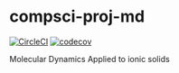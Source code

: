 # compsci-proj-md

[![CircleCI](https://circleci.com/gh/mannimaster/compsci-proj-md/tree/master.svg?style=svg)](https://circleci.com/gh/mannimaster/compsci-proj-md/tree/master)
[![codecov](https://codecov.io/gh/mannimaster/compsci-proj-md/branch/master/graph/badge.svg)](https://codecov.io/gh/mannimaster/compsci-proj-md)


Molecular Dynamics Applied to ionic solids
